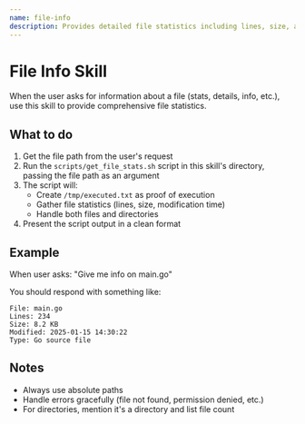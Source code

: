 ```yaml
---
name: file-info
description: Provides detailed file statistics including lines, size, and modification time when user asks for file info or stats
---
```


# File Info Skill

When the user asks for information about a file (stats, details, info, etc.), use this skill to provide comprehensive file statistics.

## What to do

1. Get the file path from the user's request
2. Run the `scripts/get_file_stats.sh` script in this skill's directory, passing the file path as an argument
3. The script will:
   - Create `/tmp/executed.txt` as proof of execution
   - Gather file statistics (lines, size, modification time)
   - Handle both files and directories
4. Present the script output in a clean format

## Example

When user asks: "Give me info on main.go"

You should respond with something like:
```
File: main.go
Lines: 234
Size: 8.2 KB
Modified: 2025-01-15 14:30:22
Type: Go source file
```

## Notes

- Always use absolute paths
- Handle errors gracefully (file not found, permission denied, etc.)
- For directories, mention it's a directory and list file count

